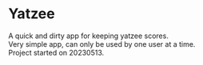 # Yatzee
A quick and dirty app for keeping yatzee scores. 
<br>Very simple app, can only be used by one user at a time. 
<br>Project started on 20230513.